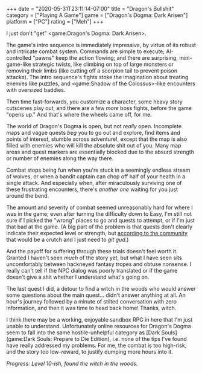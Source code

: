 +++
date = "2020-05-31T23:11:14-07:00"
title = "Dragon's Bullshit"
category = ["Playing A Game"]
game = ["Dragon's Dogma: Dark Arisen"]
platform = ["PC"]
rating = ["Meh"]
+++

I just don't "get" <game:Dragon's Dogma: Dark Arisen>.

The game's intro sequence is immediately impressive, by virtue of its robust and intricate combat system.  Commands are simple to execute; AI-controlled "pawns" keep the action flowing; and there are surprising, mini-game-like strategic twists, like climbing on top of large monsters or removing their limbs (like cutting off a scorpion tail to prevent poison attacks).  The intro sequence's fights stoke the imagination about treating enemies like puzzles, and <game:Shadow of the Colossus>-like encounters with oversized baddies.

Then time fast-forwards, you customize a character, some heavy story cutscenes play out, and there are a few <i>more</i> boss fights, before the game "opens up."  And that's where the wheels came off, for me.

The world of Dragon's Dogma is open, but not <i>really</i> open.  Incomplete maps and vague quests <i>beg</i> you to go out and explore, find items and points of interest, stumble across adventure!, except that the map is also filled with enemies who will kill the absolute shit out of you.  Many map areas and quest markers are essentially blocked due to the absurd strength or number of enemies along the way there.

Combat stops being fun when you're stuck in a seemingly endless stream of wolves, or when a bandit captain can chop off half of your health in a single attack.  And especially when, after miraculously surviving one of these frustrating encounters, there's <i>another one</i> waiting for you just around the bend.

The amount and severity of combat seemed unreasonably hard for where I was in the game; even after turning the difficulty down to Easy, I'm still not sure if I picked the "wrong" places to go and quests to attempt, or if I'm just that bad at the game.  (A big part of the problem is that quests don't clearly indicate their expected level or strength, but <a href="https://steamcommunity.com/app/367500/discussions/0/451850849187944775/">according to the community</a> that would be a crutch and I just need to <i>git gud</i>.)

And the payoff for suffering through these trials doesn't feel worth it.  Granted I haven't seen <i>much</i> of the story yet, but what I have seen sits uncomfortably between hackneyed fantasy tropes and obtuse nonsense.  I really can't tell if the NPC dialog was poorly translated or if the game doesn't give a shit whether I understand what's going on.

The last quest I did, a detour to find a witch in the woods who would answer some questions about the main quest... didn't answer anything at all.  An hour's journey followed by a minute of stilted conversation with zero information, and then it was time to head back home!  Thanks, witch.

I think there may be a working, enjoyable sandbox RPG in here that I'm just unable to understand.  Unfortunately online resources for Dragon's Dogma seem to fall into the same hostile-unhelpful category as [Dark Souls](game:Dark Souls: Prepare to Die Edition), i.e. none of the tips I've found have really addressed my problems.  For me, the combat is too high-risk, and the story too low-reward, to justify dumping more hours into it.

<i>Progress: Level 10-ish, found the witch in the woods.</i>
